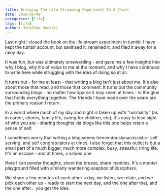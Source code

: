 ```yaml
---
title: Bringing The Life Streaming Experiment To A Close
date: 2010-06-09
categories: [life]
tags: [life]
author: Jonathan Beckett
---
```


Last night I closed the book on the life stream experiment in tumblr. I have kept the tumblr account, but sanitised it, renamed it, and filed it away for a rainy day.

It was fun, but was ultimately unrewarding - and gave me a few insights into why I blog, why it's of value to me at the moment, and why I have continued to write here while struggling with the idea of doing so at all.

It turns out - for me at least - that writing a blog isn't just about me. It's also about those that read, and those that comment. It turns out the community surrounding blogs - no matter how sparse it may seem at times - is the glue that holds everything together. The friends I have made over the years are the primary reason I return.

In a world where much of my day and night is taken up with "normality" (as in career, chores, family life, caring for children, etc), it's easy to lose sight of who you are - sharing thoughts via blogs like this one helps retain a sense of self.

I sometimes worry that writing a blog seems tremendouslynarcissistic- self serving, and self congratulatory at times. I also forget that this outlet is but a small part of a much bigger, much more complex, busy, stressful, tiring life. It's an escape - and at times, a valued one.

Here I can ponder thoughts, shoot the breeze, share inanities. It's a mental playground filled with similarly wandering soapbox philosophers.

We share a few minutes of each other's day, we listen, we relate, and we pick each other up - ready to start the next day, and the one after that, and the one after... you get the idea.